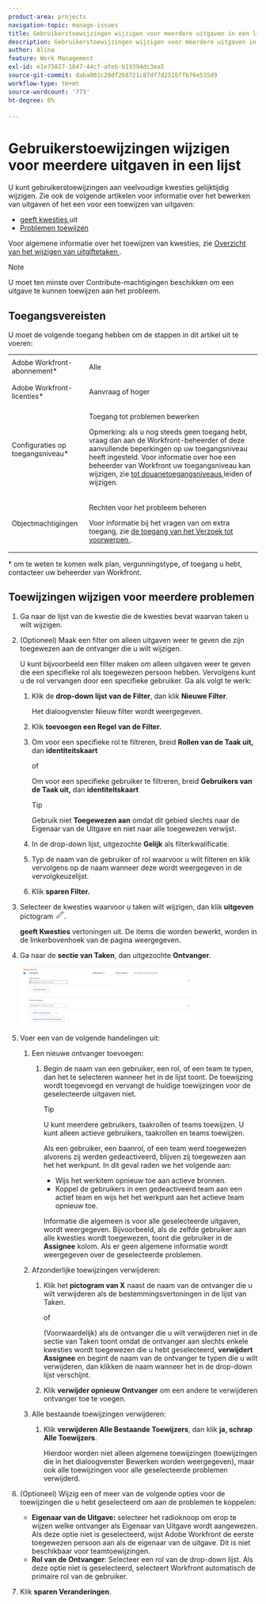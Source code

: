 ```yaml
---
product-area: projects
navigation-topic: manage-issues
title: Gebruikerstoewijzingen wijzigen voor meerdere uitgaven in een lijst
description: Gebruikerstoewijzingen wijzigen voor meerdere uitgaven in een lijst
author: Alina
feature: Work Management
exl-id: e1e75027-1847-44cf-afeb-b19394dc3ea5
source-git-commit: daba001c28df268721c87df7d2516ffb76e535d9
workflow-type: tm+mt
source-wordcount: '773'
ht-degree: 0%

---
```


# Gebruikerstoewijzingen wijzigen voor meerdere uitgaven in een lijst

<!--
<p data-mc-conditions="QuicksilverOrClassic.Draft mode">(NOTE: similar article exists for tasks)</p>
-->

U kunt gebruikerstoewijzingen aan veelvoudige kwesties gelijktijdig wijzigen. Zie ook de volgende artikelen voor informatie over het bewerken van uitgaven of het een voor een toewijzen van uitgaven:

* [ geeft kwesties ](../../../manage-work/issues/manage-issues/edit-issues.md) uit
* [Problemen toewijzen](../../../manage-work/issues/manage-issues/assign-issues.md)

Voor algemene informatie over het toewijzen van kwesties, zie [ Overzicht van het wijzigen van uitgiftetaken ](../../../manage-work/issues/manage-issues/modify-issue-assignments-overview.md).

>[!NOTE]
>
>U moet ten minste over Contribute-machtigingen beschikken om een uitgave te kunnen toewijzen aan het probleem.

## Toegangsvereisten

U moet de volgende toegang hebben om de stappen in dit artikel uit te voeren:

<table style="table-layout:auto"> 
 <col> 
 <col> 
 <tbody> 
  <tr> 
   <td role="rowheader">Adobe Workfront-abonnement*</td> 
   <td> <p>Alle </p> </td> 
  </tr> 
  <tr> 
   <td role="rowheader">Adobe Workfront-licenties*</td> 
   <td> <p>Aanvraag of hoger</p> </td> 
  </tr> 
  <tr> 
   <td role="rowheader">Configuraties op toegangsniveau*</td> 
   <td> <p>Toegang tot problemen bewerken</p> <p>Opmerking: als u nog steeds geen toegang hebt, vraag dan aan de Workfront-beheerder of deze aanvullende beperkingen op uw toegangsniveau heeft ingesteld. Voor informatie over hoe een beheerder van Workfront uw toegangsniveau kan wijzigen, zie <a href="../../../administration-and-setup/add-users/configure-and-grant-access/create-modify-access-levels.md" class="MCXref xref"> tot douanetoegangsniveaus </a> leiden of wijzigen.</p> </td> 
  </tr> 
  <tr> 
   <td role="rowheader">Objectmachtigingen</td> 
   <td> <p>Rechten voor het probleem beheren</p> <p>Voor informatie bij het vragen van om extra toegang, zie <a href="../../../workfront-basics/grant-and-request-access-to-objects/request-access.md" class="MCXref xref"> de toegang van het Verzoek tot voorwerpen </a>.</p> </td> 
  </tr> 
 </tbody> 
</table>

&#42; om te weten te komen welk plan, vergunningstype, of toegang u hebt, contacteer uw beheerder van Workfront.

<!--
<div data-mc-conditions="QuicksilverOrClassic.Draft mode">
<h2>When to modify user assignments on issues</h2>
<p>(NOTE:&nbsp;drafted and moved to the overview article: Modify issue assignments overview)</p>
<p>You might want to modify the user assignments for multiple issues for a variety of&nbsp;reasons, including the following:</p>
<ul>
<li>Users join or leave&nbsp;your team</li>
<li>A user takes a vacation that extends beyond the issue&nbsp;due dates</li>
<li>A specific role or user is set as the assignee for multiple issues and you want to quickly modify all items to be assigned to a different user or role</li>
</ul>
</div>
-->

## Toewijzingen wijzigen voor meerdere problemen

1. Ga naar de lijst van de kwestie die de kwesties bevat waarvan taken u wilt wijzigen.
1. (Optioneel) Maak een filter om alleen uitgaven weer te geven die zijn toegewezen aan de ontvanger die u wilt wijzigen.

   U kunt bijvoorbeeld een filter maken om alleen uitgaven weer te geven die een specifieke rol als toegewezen persoon hebben. Vervolgens kunt u de rol vervangen door een specifieke gebruiker. Ga als volgt te werk:

   1. Klik de **drop-down lijst van de Filter**, dan klik **Nieuwe Filter**.

      Het dialoogvenster Nieuw filter wordt weergegeven.

   1. Klik **toevoegen een Regel van de Filter.**
   1. Om voor een specifieke rol te filtreren, breid **Rollen van de Taak uit,** dan **identiteitskaart**

      of

      Om voor een specifieke gebruiker te filtreren, breid **Gebruikers van de Taak uit,** dan **identiteitskaart**

      >[!TIP]
      >
      >Gebruik niet **Toegewezen aan** omdat dit gebied slechts naar de Eigenaar van de Uitgave en niet naar alle toegewezen verwijst.

   1. In de drop-down lijst, uitgezochte **Gelijk** als filterkwalificatie.
   1. Typ de naam van de gebruiker of rol waarvoor u wilt filteren en klik vervolgens op de naam wanneer deze wordt weergegeven in de vervolgkeuzelijst.
   1. Klik **sparen Filter.**

1. Selecteer de kwesties waarvoor u taken wilt wijzigen, dan klik **uitgeven** pictogram ![](assets/qs-edit-icon.png).

   **geeft Kwesties** vertoningen uit. De items die worden bewerkt, worden in de linkerbovenhoek van de pagina weergegeven.

1. Ga naar de **sectie van Taken**, dan uitgezochte **Ontvanger**.

   ![](assets/classic-assignmens-area-on-edit-box-350x119.png)

1. Voer een van de volgende handelingen uit:

   1. Een nieuwe ontvanger toevoegen:

      1. Begin de naam van een gebruiker, een rol, of een team te typen, dan het te selecteren wanneer het in de lijst toont. De toewijzing wordt toegevoegd en vervangt de huidige toewijzingen voor de geselecteerde uitgaven niet.

         >[!TIP]
         >
         >U kunt meerdere gebruikers, taakrollen of teams toewijzen. U kunt alleen actieve gebruikers, taakrollen en teams toewijzen.
         >
         >Als een gebruiker, een baanrol, of een team werd toegewezen alvorens zij werden gedeactiveerd, blijven zij toegewezen aan het het werkpunt. In dit geval raden we het volgende aan:
         >
         >* Wijs het werkitem opnieuw toe aan actieve bronnen.
         >* Koppel de gebruikers in een gedeactiveerd team aan een actief team en wijs het het werkpunt aan het actieve team opnieuw toe.

         Informatie die algemeen is voor alle geselecteerde uitgaven, wordt weergegeven. Bijvoorbeeld, als de zelfde gebruiker aan alle kwesties wordt toegewezen, toont die gebruiker in de **Assignee** kolom. Als er geen algemene informatie wordt weergegeven over de geselecteerde problemen.

   1. Afzonderlijke toewijzingen verwijderen:

      1. Klik het **pictogram van X** naast de naam van de ontvanger die u wilt verwijderen als de bestemmingsvertoningen in de lijst van Taken.

         of

         (Voorwaardelijk) als de ontvanger die u wilt verwijderen niet in de sectie van Taken toont omdat de ontvanger aan slechts enkele kwesties wordt toegewezen die u hebt geselecteerd, **verwijdert Assignee** en begint de naam van de ontvanger te typen die u wilt verwijderen, dan klikken de naam wanneer het in de drop-down lijst verschijnt.

      1. Klik **verwijder opnieuw Ontvanger** om een andere te verwijderen ontvanger toe te voegen.

   1. Alle bestaande toewijzingen verwijderen:

      1. Klik **verwijderen Alle Bestaande Toewijzers**, dan klik **ja, schrap Alle Toewijzers**.

         Hierdoor worden niet alleen algemene toewijzingen (toewijzingen die in het dialoogvenster Bewerken worden weergegeven), maar ook alle toewijzingen voor alle geselecteerde problemen verwijderd.

1. (Optioneel) Wijzig een of meer van de volgende opties voor de toewijzingen die u hebt geselecteerd om aan de problemen te koppelen:

   * **Eigenaar van de Uitgave:** selecteer het radioknoop om erop te wijzen welke ontvanger als Eigenaar van Uitgave wordt aangewezen. Als deze optie niet is geselecteerd, wijst Adobe Workfront de eerste toegewezen persoon aan als de eigenaar van de uitgave. Dit is niet beschikbaar voor teamtoewijzingen.
   * **Rol van de Ontvanger**: Selecteer een rol van de drop-down lijst. Als deze optie niet is geselecteerd, selecteert Workfront automatisch de primaire rol van de gebruiker.

1. Klik **sparen Veranderingen**.
